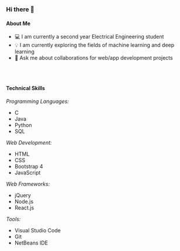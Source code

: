 ### Hi there 👋

<h4><strong>About Me</strong></h4>
<ul>
<li>💻 I am currently a second year Electrical Engineering student</li>
<li>💡 I am currently exploring the fields of machine learning and deep learning</li>
<li>💬 Ask me about collaborations for web/app development projects</li>
</ul>

<br><h4 style="margin-top:2.5em;"><strong>Technical Skills</strong></h4>

</p><i>Programming Languages:</i>
<ul>
<li>C</li>
<li>Java</li>
<li>Python</li>
<li>SQL</li>
</ul>
</p>

</p><i>Web Development:</i>
<ul>
<li>HTML</li>
<li>CSS</li>
<li>Bootstrap 4</li>
<li>JavaScript</li>
</ul>
</p>

</p><i>Web Frameworks:</i>
<ul>
<li>jQuery</li>
<li>Node.js</li>
<li>React.js</li>
</ul>
</p>

</p><i>Tools:</i>
<ul>
<li>Visual Studio Code</li>
<li>Git</li>
<li>NetBeans IDE</li>
</ul>
</p>

